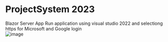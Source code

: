 # ProjectSystem 2023
 Blazor Server App 
 Run application using visual studio 2022 and selectiong https for Microsoft and Google login  
 ![image](https://github.com/rasekarganesh/ProjectSystem/assets/34262176/24b08a54-5b04-4a99-9318-62e547046f02)

